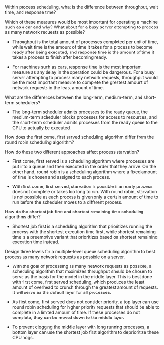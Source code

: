 Within process scheduling, what is the difference between throughput, wait time, and response time?

Which of these measures would be most important for operating a machine such as a car and why? What about for a busy server attempting to process as many network requests as possible?

- Throughput is the total amount of processes completed per unit of time, while wait time is the amount of time it takes for a process to become ready after being executed, and response time is the amount of time it takes a process to finish after becoming ready.

- For machines such as cars, response time is the most important measure as any delay in the operation could be dangerous. For a busy server attempting to process many network requests, throughput would be the most important measure to complete the greatest amount of network requests in the least amount of time.

What are the differences between the long-term, medium-term, and short-term schedulers?

- The long-term scheduler admits processes to the ready queue, the medium-term scheduler blocks processes for access to resources, and the short-term scheduler admits processes from the ready queue to the CPU to actually be executed.

How does the first come, first served scheduling algorithm differ from the round robin scheduling algorithm?

How do these two different approaches affect process starvation?

- First come, first served is a scheduling algorithm where processes are put into a queue and then executed in the order that they arrive. On the other hand, round robin is a scheduling algorithm where a fixed amount of time is chosen and assigned to each process.

- With first come, first served, starvation is possible if an early process does not complete or takes too long to run. With round robin, starvation is not possible as each process is given only a certain amount of time to run before the scheduler moves to a different process.

How do the shortest job first and shortest remaining time scheduling algorithms differ?

- Shortest job first is a scheduling algorithm that prioritizes running the process with the shortest execution time first, while shortest remaining time is a preemptive variant that prioritizes based on shortest remaining execution time instead.

Design three levels for a multiple-level queue scheduling algorithm to best process as many network requests as possible on a server.

- With the goal of processing as many network requests as possible, a scheduling algorithm that maximizes throughput should be chosen to serve as the basis for the model in the middle layer. This is best done with first come, first served scheduling, which produces the least amount of overhead to crunch through the greatest amount of requests. It will serve as the default layer for all processes.

- As first come, first served does not consider priority, a top layer can use round robin scheduling for higher priority requests that should be able to complete in a limited amount of time. If these processes do not complete, they can be moved down to the middle layer.

- To prevent clogging the middle layer with long running processes, a bottom layer can use the shortest job first algorithm to deprioritize these CPU hogs.
